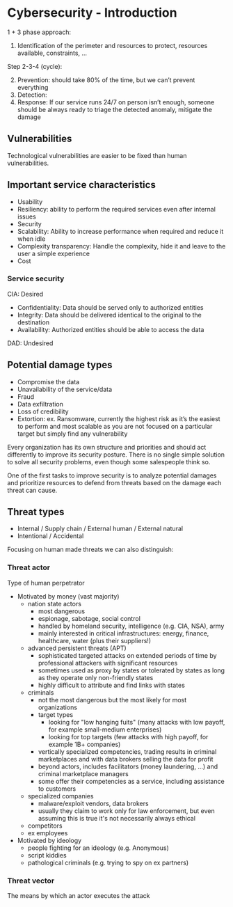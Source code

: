# Cybersecurity - Introduction

1 + 3 phase approach:

1.	Identification of the perimeter and resources to protect, resources available, constraints, …

Step 2-3-4 (cycle): 

2.	Prevention: should take 80% of the time, but we can’t prevent everything
3.	Detection: 
4.	Response: If our service runs 24/7 on person isn’t enough, someone should be always ready to triage the detected anomaly, mitigate the damage

## Vulnerabilities
Technological vulnerabilities are easier to be fixed than human vulnerabilities.

## Important service characteristics
- Usability
- Resiliency: ability to perform the required services even after internal issues
- Security
- Scalability: Ability to increase performance when required and reduce it when idle
- Complexity transparency: Handle the complexity, hide it and leave to the user a simple experience
- Cost

### Service security

CIA: Desired
- Confidentiality: Data should be served only to authorized entities
- Integrity: Data should be delivered identical to the original to the destination
- Availability: Authorized entities should be able to access the data

DAD: Undesired

## Potential damage types

- Compromise the data
- Unavailability of the service/data
- Fraud
- Data exfiltration
- Loss of credibility
- Extortion: ex. Ransomware, currently the highest risk as it’s the easiest to perform and most scalable as you are not focused on a particular target but simply find any vulnerability

Every organization has its own structure and priorities and should act differently to improve its security posture. There is no single simple solution to solve all security problems, even though some salespeople think so.

One of the first tasks to improve security is to analyze potential damages and prioritize resources to defend from threats based on the damage each threat can cause.

## Threat types

- Internal / Supply chain / External human / External natural
- Intentional / Accidental

Focusing on human made threats we can also distinguish:

### Threat actor
Type of human perpetrator
- Motivated by money (vast majority)
  - nation state actors
    - most dangerous
    - espionage, sabotage, social control
    - handled by homeland security, intelligence (e.g. CIA, NSA), army
    - mainly interested in critical infrastructures: energy, finance, healthcare, water (plus their suppliers!)
  - advanced persistent threats (APT)
    - sophisticated targeted attacks on extended periods of time by professional attackers with significant resources
    - sometimes used as proxy by states or tolerated by states as long as they operate only non-friendly states
    - highly difficult to attribute and find links with states
  - criminals
    - not the most dangerous but the most likely for most organizations
    - target types
      - looking for "low hanging fuits" (many attacks with low payoff, for example small-medium enterprises)
      - looking for top targets (few attacks with high payoff, for example 1B+ companies)
    - vertically specialized competencies, trading results in criminal marketplaces and with data brokers selling the data for profit
    - beyond actors, includes facilitators (money laundering, ...) and criminal marketplace managers
    - some offer their competencies as a service, including assistance to customers
  - specialized companies
    - malware/exploit vendors, data brokers
    - usually they claim to work only for law enforcement, but even assuming this is true it's not necessarily always ethical
  - competitors
  - ex employees
- Motivated by ideology
  - people fighting for an ideology (e.g. Anonymous)
  - script kiddies
  - pathological criminals (e.g. trying to spy on ex partners)

### Threat vector
The means by which an actor executes the attack


